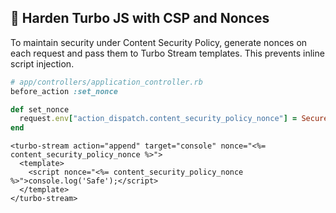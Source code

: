 ## 🔐 Harden Turbo JS with CSP and Nonces
To maintain security under Content Security Policy, generate nonces on each request and pass them to Turbo Stream templates. This prevents inline script injection.

```ruby
# app/controllers/application_controller.rb
before_action :set_nonce

def set_nonce
  request.env["action_dispatch.content_security_policy_nonce"] = SecureRandom.base64(16)
end
```

```erb
<turbo-stream action="append" target="console" nonce="<%= content_security_policy_nonce %>">
  <template>
    <script nonce="<%= content_security_policy_nonce %>">console.log('Safe');</script>
  </template>
</turbo-stream>
```